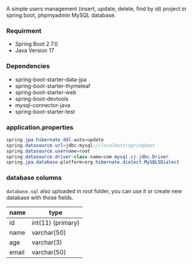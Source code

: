 A simple users management (insert, update, delete, find by id) project in spring boot, phpmyadmin MySQL database.

### Requirment
* Spring Boot 2.7.0
* Java Version 17

### Dependencies
* spring-boot-starter-data-jpa
* spring-boot-starter-thymeleaf
* spring-boot-starter-web
* spring-boot-devtools
* mysql-connector-java
* spring-boot-starter-test

### application.properties
```java
spring.jpa.hibernate.ddl-auto=update
spring.datasource.url=jdbc:mysql://localhost/springboot
spring.datasource.username=root
spring.datasource.driver-class-name=com.mysql.cj.jdbc.Driver
spring.jpa.database-platform=org.hibernate.dialect.MySQL5Dialect
```
### database columns
`database.sql` also uploaded in root folder, you can use it or create new database with those fields.

| name  | type   |
| ------------ | ------------ |
| id  |  int(11) (primary) |
|  name  |  varchar(50) |
| age  |  varchar(3) |
|  email  |varchar(50)   |

